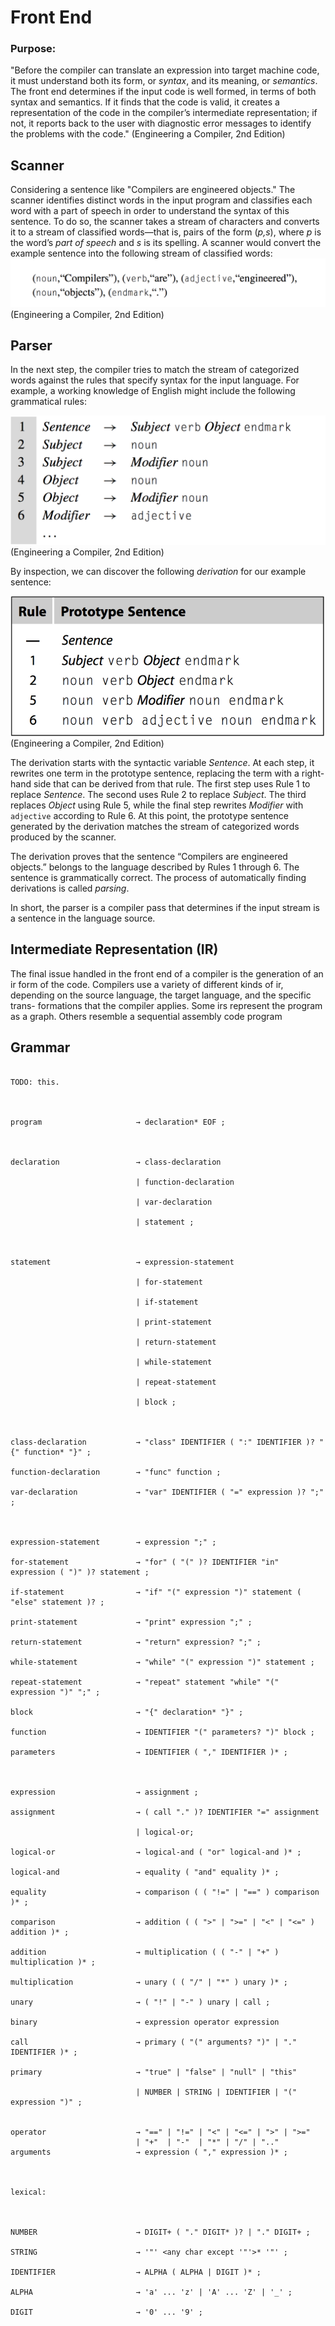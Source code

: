 ﻿# Front End

### Purpose:

"Before the compiler can translate an expression into target machine code, 
it must understand both its form, or *syntax*, and its meaning, or *semantics*.
The front end determines if the input code is well formed, in terms of both 
syntax and semantics. If it finds that the code is valid, it creates a representation of 
the code in the compiler’s intermediate representation; if not, it reports back to the user 
with diagnostic error messages to identify the problems with the code." (Engineering a Compiler, 2nd Edition)


## Scanner

Considering a sentence like "Compilers are engineered objects." The scanner identifies distinct words 
in the input program and classifies each word with a part of speech in order to understand
the syntax of this sentence. To do so, the scanner takes a stream of characters and converts it to a 
stream of classified words—that is, pairs of the form (*p,s*), where *p* is the word’s *part of speech* 
and *s* is its spelling. A scanner would convert the example sentence into the following stream of classified words:
![](Images/scanner_parts_of_speech.png)
(Engineering a Compiler, 2nd Edition)

## Parser

In the next step, the compiler tries to match the stream of categorized words against 
the rules that specify syntax for the input language. For example, a working knowledge of English 
might include the following grammatical rules:

![](Images/parser_grammar_rules.png)
(Engineering a Compiler, 2nd Edition)

By inspection, we can discover the following *derivation* for our example sentence:

![](Images/parser_prototype_sentence.png)
(Engineering a Compiler, 2nd Edition)

The derivation starts with the syntactic variable *Sentence*. At each step, it rewrites one term in 
the prototype sentence, replacing the term with a right-hand side that can be derived from that rule. 
The first step uses Rule 1 to replace *Sentence*. The second uses Rule 2 to replace *Subject*. 
The third replaces *Object* using Rule 5, while the final step rewrites *Modifier* with `adjective` according to Rule 6. 
At this point, the prototype sentence generated by the derivation matches the stream of categorized words produced by the scanner.

The derivation proves that the sentence “Compilers are engineered objects.” belongs to the language 
described by Rules 1 through 6. The sentence is grammatically correct. The process of automatically 
finding derivations is called *parsing*.

In short, the parser is a compiler pass that determines if the input stream is a sentence in the language source.

## Intermediate Representation (IR)

The final issue handled in the front end of a compiler is the generation of an ir form of the code. 
Compilers use a variety of different kinds of ir, depending on the source language, the target language, 
and the specific trans- formations that the compiler applies. Some irs represent the program as a graph. 
Others resemble a sequential assembly code program


## Grammar

```

TODO: this.



program                     → declaration* EOF ;



declaration                 → class-declaration

                            | function-declaration

                            | var-declaration

                            | statement ;



statement                   → expression-statement

                            | for-statement

                            | if-statement

                            | print-statement

                            | return-statement

                            | while-statement

							| repeat-statement

                            | block ;



class-declaration           → "class" IDENTIFIER ( ":" IDENTIFIER )? "{" function* "}" ;

function-declaration        → "func" function ;

var-declaration             → "var" IDENTIFIER ( "=" expression )? ";" ;



expression-statement        → expression ";" ;

for-statement               → "for" ( "(" )? IDENTIFIER "in" expression ( ")" )? statement ;

if-statement                → "if" "(" expression ")" statement ( "else" statement )? ;

print-statement             → "print" expression ";" ;

return-statement            → "return" expression? ";" ;

while-statement             → "while" "(" expression ")" statement ;

repeat-statement			→ "repeat" statement "while" "(" expression ")" ";" ;

block                       → "{" declaration* "}" ;

function                    → IDENTIFIER "(" parameters? ")" block ;

parameters                  → IDENTIFIER ( "," IDENTIFIER )* ;



expression                  → assignment ;

assignment                  → ( call "." )? IDENTIFIER "=" assignment

                            | logical-or;

logical-or                  → logical-and ( "or" logical-and )* ;

logical-and                 → equality ( "and" equality )* ;

equality                    → comparison ( ( "!=" | "==" ) comparison )* ;

comparison                  → addition ( ( ">" | ">=" | "<" | "<=" ) addition )* ;

addition                    → multiplication ( ( "-" | "+" ) multiplication )* ;

multiplication              → unary ( ( "/" | "*" ) unary )* ;

unary                       → ( "!" | "-" ) unary | call ;

binary                      → expression operator expression

call                        → primary ( "(" arguments? ")" | "." IDENTIFIER )* ;

primary                     → "true" | "false" | "null" | "this"

                            | NUMBER | STRING | IDENTIFIER | "(" expression ")" ;


operator                    → "==" | "!=" | "<" | "<=" | ">" | ">="
                            | "+"  | "-"  | "*" | "/" | ".."
arguments                   → expression ( "," expression )* ;



lexical:



NUMBER                      → DIGIT+ ( "." DIGIT* )? | "." DIGIT+ ;

STRING                      → '"' <any char except '"'>* '"' ;

IDENTIFIER                  → ALPHA ( ALPHA | DIGIT )* ;

ALPHA                       → 'a' ... 'z' | 'A' ... 'Z' | '_' ;

DIGIT                       → '0' ... '9' ;

```